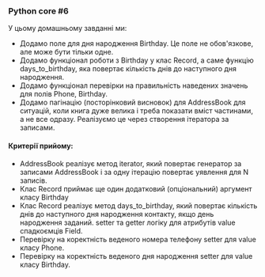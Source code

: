 ### Python core #6

У цьому домашньому завданні ми:

  - Додамо поле для дня народження Birthday. Це поле не обов'язкове, але може бути тільки одне.
  - Додамо функціонал роботи з Birthday у клас Record, а саме функцію days_to_birthday, яка повертає кількість днів до наступного дня народження.
  - Додамо функціонал перевірки на правильність наведених значень для полів Phone, Birthday.
  - Додамо пагінацію (посторінковий висновок) для AddressBook для ситуацій, коли книга дуже велика і треба показати вміст частинами, а не все одразу. Реалізуємо це через створення ітератора за записами.
 
#### Критерії прийому:

  - AddressBook реалізує метод iterator, який повертає генератор за записами AddressBook і за одну ітерацію повертає уявлення для N записів.
  - Клас Record приймає ще один додатковий (опціональний) аргумент класу Birthday
  - Клас Record реалізує метод days_to_birthday, який повертає кількість днів до наступного дня народження контакту, якщо день народження заданий.
setter та getter логіку для атрибутів value спадкоємців Field.
  - Перевірку на коректність веденого номера телефону setter для value класу Phone.
  - Перевірку на коректність веденого дня народження setter для value класу Birthday.

